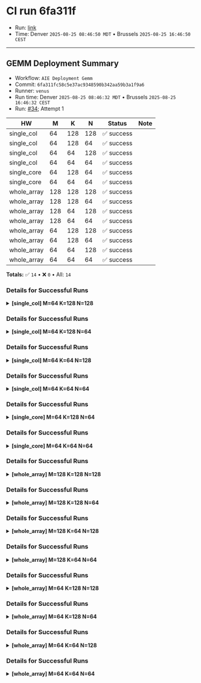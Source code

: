 # CI run 6fa311f

- Run: [link](https://github.com/KULeuven-MICAS/stream_aie/actions/runs/17212197671)
- Time: Denver `2025-08-25 08:46:50 MDT` • Brussels `2025-08-25 16:46:50 CEST`

---

## GEMM Deployment Summary

- Workflow: `AIE Deployment Gemm`
- Commit: `6fa311fc58c5e37ac9348590b342aa59b3a1f9a6`
- Runner: `venus`
- Run time: Denver `2025-08-25 08:46:32 MDT` • Brussels `2025-08-25 16:46:32 CEST`
- Run: [#34](https://github.com/KULeuven-MICAS/stream_aie/actions/runs/17212197671); Attempt 1

| HW | M | K | N | Status | Note |
|---|---|---|---|--------|------|
| single_col | 64 | 128 | 128 | ✅ success |  |
| single_col | 64 | 128 | 64 | ✅ success |  |
| single_col | 64 | 64 | 128 | ✅ success |  |
| single_col | 64 | 64 | 64 | ✅ success |  |
| single_core | 64 | 128 | 64 | ✅ success |  |
| single_core | 64 | 64 | 64 | ✅ success |  |
| whole_array | 128 | 128 | 128 | ✅ success |  |
| whole_array | 128 | 128 | 64 | ✅ success |  |
| whole_array | 128 | 64 | 128 | ✅ success |  |
| whole_array | 128 | 64 | 64 | ✅ success |  |
| whole_array | 64 | 128 | 128 | ✅ success |  |
| whole_array | 64 | 128 | 64 | ✅ success |  |
| whole_array | 64 | 64 | 128 | ✅ success |  |
| whole_array | 64 | 64 | 64 | ✅ success |  |

**Totals:** ✅ `14`  •  ❌ `0`  •  All: `14`

### Details for Successful Runs

<details><summary><strong>[single_col] M=64 K=128 N=128</strong></summary>

| Tile | Kernels | Total cycles | Avg cycles per kernel | MACs/cycle (kernel) | Peak eff. kernel % | MACs/cycle (system) | Peak eff. system % |
|------|---------|--------------|-----------------------|---------------------|--------------------|---------------------|--------------------|
| tile3,1 | 16 | 28,276 | 1,038.00 | 31.57 | 49.33 | 18.54 | 28.97 |
| tile2,1 | 16 | 28,791 | 1,038.00 | 31.57 | 49.33 | 18.21 | 28.45 |

</details>

### Details for Successful Runs

<details><summary><strong>[single_col] M=64 K=128 N=64</strong></summary>

| Tile | Kernels | Total cycles | Avg cycles per kernel | MACs/cycle (kernel) | Peak eff. kernel % | MACs/cycle (system) | Peak eff. system % |
|------|---------|--------------|-----------------------|---------------------|--------------------|---------------------|--------------------|
| tile3,1 | 8 | 11,988 | 1,038.00 | 31.57 | 49.33 | 21.87 | 34.17 |
| tile2,1 | 8 | 12,504 | 1,038.00 | 31.57 | 49.33 | 20.96 | 32.76 |

</details>

### Details for Successful Runs

<details><summary><strong>[single_col] M=64 K=64 N=128</strong></summary>

| Tile | Kernels | Total cycles | Avg cycles per kernel | MACs/cycle (kernel) | Peak eff. kernel % | MACs/cycle (system) | Peak eff. system % |
|------|---------|--------------|-----------------------|---------------------|--------------------|---------------------|--------------------|
| tile3,1 | 8 | 13,820 | 1,135.00 | 28.87 | 45.11 | 18.97 | 29.64 |
| tile2,1 | 8 | 14,178 | 1,135.00 | 28.87 | 45.11 | 18.49 | 28.89 |

</details>

### Details for Successful Runs

<details><summary><strong>[single_col] M=64 K=64 N=64</strong></summary>

| Tile | Kernels | Total cycles | Avg cycles per kernel | MACs/cycle (kernel) | Peak eff. kernel % | MACs/cycle (system) | Peak eff. system % |
|------|---------|--------------|-----------------------|---------------------|--------------------|---------------------|--------------------|
| tile3,1 | 4 | 4,506 | 1,070.00 | 30.62 | 47.85 | 29.09 | 45.45 |
| tile2,1 | 4 | 4,506 | 1,070.00 | 30.62 | 47.85 | 29.09 | 45.45 |

</details>

### Details for Successful Runs

<details><summary><strong>[single_core] M=64 K=128 N=64</strong></summary>

| Tile | Kernels | Total cycles | Avg cycles per kernel | MACs/cycle (kernel) | Peak eff. kernel % | MACs/cycle (system) | Peak eff. system % |
|------|---------|--------------|-----------------------|---------------------|--------------------|---------------------|--------------------|
| tile2,1 | 16 | 26,237 | 1,038.00 | 31.57 | 49.33 | 19.98 | 31.22 |

</details>

### Details for Successful Runs

<details><summary><strong>[single_core] M=64 K=64 N=64</strong></summary>

| Tile | Kernels | Total cycles | Avg cycles per kernel | MACs/cycle (kernel) | Peak eff. kernel % | MACs/cycle (system) | Peak eff. system % |
|------|---------|--------------|-----------------------|---------------------|--------------------|---------------------|--------------------|
| tile2,1 | 8 | 11,247 | 1,070.00 | 30.62 | 47.85 | 23.31 | 36.42 |

</details>

### Details for Successful Runs

<details><summary><strong>[whole_array] M=128 K=128 N=128</strong></summary>

| Tile | Kernels | Total cycles | Avg cycles per kernel | MACs/cycle (kernel) | Peak eff. kernel % | MACs/cycle (system) | Peak eff. system % |
|------|---------|--------------|-----------------------|---------------------|--------------------|---------------------|--------------------|
| tile2,1 | 16 | 28,184 | 1,098.00 | 29.84 | 46.63 | 18.60 | 29.07 |
| tile3,1 | 16 | 28,718 | 1,038.00 | 31.57 | 49.33 | 18.26 | 28.53 |
| tile2,2 | 16 | 28,851 | 1,098.00 | 29.84 | 46.63 | 18.17 | 28.39 |
| tile3,2 | 16 | 29,394 | 1,038.00 | 31.57 | 49.33 | 17.84 | 27.87 |

</details>

### Details for Successful Runs

<details><summary><strong>[whole_array] M=128 K=128 N=64</strong></summary>

| Tile | Kernels | Total cycles | Avg cycles per kernel | MACs/cycle (kernel) | Peak eff. kernel % | MACs/cycle (system) | Peak eff. system % |
|------|---------|--------------|-----------------------|---------------------|--------------------|---------------------|--------------------|
| tile3,1 | 8 | 11,988 | 1,038.00 | 31.57 | 49.33 | 21.87 | 34.17 |
| tile2,1 | 8 | 12,469 | 1,098.00 | 29.84 | 46.63 | 21.02 | 32.85 |
| tile3,2 | 8 | 13,183 | 1,038.00 | 31.57 | 49.33 | 19.89 | 31.07 |
| tile2,2 | 8 | 13,658 | 1,098.00 | 29.84 | 46.63 | 19.19 | 29.99 |

</details>

### Details for Successful Runs

<details><summary><strong>[whole_array] M=128 K=64 N=128</strong></summary>

| Tile | Kernels | Total cycles | Avg cycles per kernel | MACs/cycle (kernel) | Peak eff. kernel % | MACs/cycle (system) | Peak eff. system % |
|------|---------|--------------|-----------------------|---------------------|--------------------|---------------------|--------------------|
| tile3,1 | 8 | 12,801 | 1,135.00 | 28.87 | 45.11 | 20.48 | 32.00 |
| tile2,1 | 8 | 12,810 | 1,135.00 | 28.87 | 45.11 | 20.46 | 31.98 |
| tile2,2 | 8 | 13,850 | 1,135.00 | 28.87 | 45.11 | 18.93 | 29.57 |
| tile3,2 | 8 | 13,967 | 1,135.00 | 28.87 | 45.11 | 18.77 | 29.33 |

</details>

### Details for Successful Runs

<details><summary><strong>[whole_array] M=128 K=64 N=64</strong></summary>

| Tile | Kernels | Total cycles | Avg cycles per kernel | MACs/cycle (kernel) | Peak eff. kernel % | MACs/cycle (system) | Peak eff. system % |
|------|---------|--------------|-----------------------|---------------------|--------------------|---------------------|--------------------|
| tile2,2 | 4 | 4,314 | 1,022.00 | 32.06 | 50.10 | 30.38 | 47.47 |
| tile2,1 | 4 | 4,314 | 1,022.00 | 32.06 | 50.10 | 30.38 | 47.47 |
| tile3,2 | 4 | 4,506 | 1,070.00 | 30.62 | 47.85 | 29.09 | 45.45 |
| tile3,1 | 4 | 4,506 | 1,070.00 | 30.62 | 47.85 | 29.09 | 45.45 |

</details>

### Details for Successful Runs

<details><summary><strong>[whole_array] M=64 K=128 N=128</strong></summary>

| Tile | Kernels | Total cycles | Avg cycles per kernel | MACs/cycle (kernel) | Peak eff. kernel % | MACs/cycle (system) | Peak eff. system % |
|------|---------|--------------|-----------------------|---------------------|--------------------|---------------------|--------------------|
| tile3,1 | 8 | 12,546 | 1,102.00 | 29.74 | 46.46 | 20.89 | 32.65 |
| tile3,2 | 8 | 12,547 | 1,102.00 | 29.74 | 46.46 | 20.89 | 32.65 |
| tile2,2 | 8 | 12,593 | 1,022.00 | 32.06 | 50.10 | 20.82 | 32.53 |
| tile2,1 | 8 | 12,594 | 1,022.00 | 32.06 | 50.10 | 20.81 | 32.52 |

</details>

### Details for Successful Runs

<details><summary><strong>[whole_array] M=64 K=128 N=64</strong></summary>

| Tile | Kernels | Total cycles | Avg cycles per kernel | MACs/cycle (kernel) | Peak eff. kernel % | MACs/cycle (system) | Peak eff. system % |
|------|---------|--------------|-----------------------|---------------------|--------------------|---------------------|--------------------|
| tile2,1 | 4 | 6,178 | 1,150.00 | 28.49 | 44.52 | 21.22 | 33.15 |
| tile3,1 | 4 | 6,178 | 1,150.00 | 28.49 | 44.52 | 21.22 | 33.15 |
| tile2,2 | 4 | 6,180 | 1,150.00 | 28.49 | 44.52 | 21.21 | 33.14 |
| tile3,2 | 4 | 6,997 | 1,150.00 | 28.49 | 44.52 | 18.73 | 29.27 |

</details>

### Details for Successful Runs

<details><summary><strong>[whole_array] M=64 K=64 N=128</strong></summary>

| Tile | Kernels | Total cycles | Avg cycles per kernel | MACs/cycle (kernel) | Peak eff. kernel % | MACs/cycle (system) | Peak eff. system % |
|------|---------|--------------|-----------------------|---------------------|--------------------|---------------------|--------------------|
| tile3,2 | 4 | 4,378 | 1,038.00 | 31.57 | 49.33 | 29.94 | 46.78 |
| tile3,1 | 4 | 4,378 | 1,038.00 | 31.57 | 49.33 | 29.94 | 46.78 |
| tile2,2 | 4 | 4,474 | 1,062.00 | 30.85 | 48.21 | 29.30 | 45.78 |
| tile2,1 | 4 | 4,474 | 1,062.00 | 30.85 | 48.21 | 29.30 | 45.78 |

</details>

### Details for Successful Runs

<details><summary><strong>[whole_array] M=64 K=64 N=64</strong></summary>

| Tile | Kernels | Total cycles | Avg cycles per kernel | MACs/cycle (kernel) | Peak eff. kernel % | MACs/cycle (system) | Peak eff. system % |
|------|---------|--------------|-----------------------|---------------------|--------------------|---------------------|--------------------|
| tile3,1 | 2 | 2,317 | 1,150.00 | 28.49 | 44.52 | 28.28 | 44.20 |
| tile3,2 | 2 | 2,317 | 1,150.00 | 28.49 | 44.52 | 28.28 | 44.20 |
| tile2,2 | 2 | 2,317 | 1,150.00 | 28.49 | 44.52 | 28.28 | 44.20 |
| tile2,1 | 2 | 2,317 | 1,150.00 | 28.49 | 44.52 | 28.28 | 44.20 |

</details>
